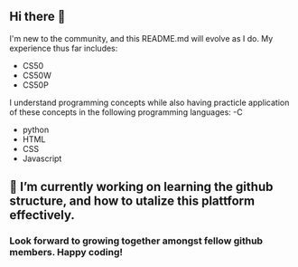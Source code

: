 ## Hi there 👋
I'm new to the community, and this README.md will evolve as I do. My experience thus far includes:
  - CS50
  - CS50W
  - CS50P

I understand programming concepts while also having practicle application of these concepts in the following programming languages:
  -C
  - python
  - HTML
  - CSS
  - Javascript

## 🔭 I’m currently working on learning the github structure, and how to utalize this plattform effectively.

### Look forward to growing together amongst fellow github members. Happy coding!


<!--
**nomadsoulstice/nomadsoulstice** is a ✨ _special_ ✨ repository because its `README.md` (this file) appears on your GitHub profile.

Here are some ideas to get you started:

- 🔭 I’m currently working on ...
- 🌱 I’m currently learning ...
- 👯 I’m looking to collaborate on ...
- 🤔 I’m looking for help with ...
- 💬 Ask me about ...
- 📫 How to reach me: ...
- 😄 Pronouns: ...
- ⚡ Fun fact: ...
-->
